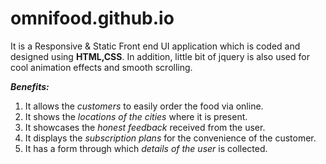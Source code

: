 # omnifood.github.io
It is a Responsive & Static Front end UI application which is coded and designed using **HTML,CSS**.
In addition, little bit of jquery is also used for cool animation effects and smooth scrolling.

***Benefits:***
1. It allows the *customers* to easily order the food via online.
2. It shows the *locations of the cities* where it is present.
3. It showcases the *honest feedback* received from the user.
4. It displays the *subscription plans* for the convenience of the customer.
5. It has a form through which *details of the user* is collected.





